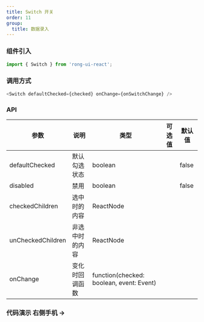 ```yaml
---
title: Switch 开关
order: 11
group:
  title: 数据录入
---
```



### 组件引入
```js
import { Switch } from 'rong-ui-react';
```


### 调用方式
```js
<Switch defaultChecked={checked} onChange={onSwitchChange} />
```

### API

| 参数      | 说明    | 类型      | 可选值       | 默认值   |
|---------- |-------- |---------- |-------------  |-------- |
| defaultChecked  | 默认勾选状态 | boolean | | false |
| disabled | 禁用 | boolean | | false |
| checkedChildren | 选中时的内容 | ReactNode | | |
| unCheckedChildren | 非选中时的内容| ReactNode | | |
| onChange | 变化时回调函数| function(checked: boolean, event: Event) | | |


### 代码演示 <Badge> 右侧手机 → </Badge>
<code src="./demo.jsx"></code>
